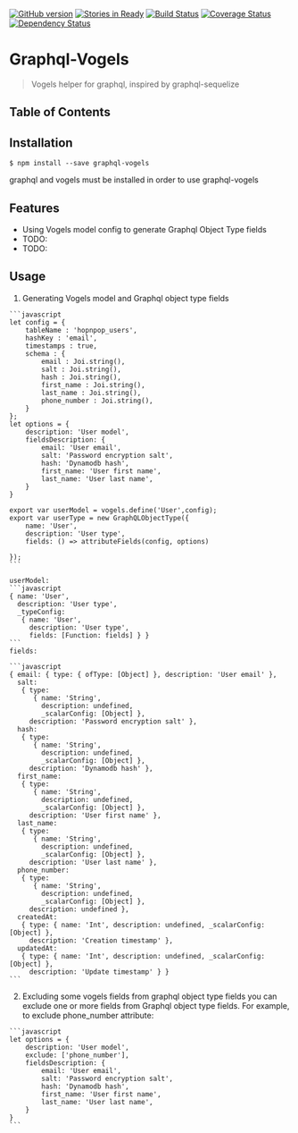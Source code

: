 [![GitHub version](https://badge.fury.io/gh/c10h22%2Fgraphql-vogels.svg)](http://badge.fury.io/gh/c10h22%2Fgraphql-vogels)
[![Stories in Ready](https://badge.waffle.io/c10h22/graphql-vogels.png?label=ready&title=Ready)](https://waffle.io/c10h22/graphql-vogels)
[![Build Status](https://travis-ci.org/c10h22/graphql-vogels.svg?branch=master)](https://travis-ci.org/c10h22/graphql-vogels)
[![Coverage Status](https://coveralls.io/repos/c10h22/graphql-vogels/badge.svg?branch=master&service=github)](https://coveralls.io/github/c10h22/graphql-vogels?branch=master)
[![Dependency Status](https://www.versioneye.com/user/projects/55aba34b30653500230003f9/badge.svg?style=flat)](https://www.versioneye.com/user/projects/55aba34b30653500230003f9)
# Graphql-Vogels

> Vogels helper for graphql, inspired by graphql-sequelize

## Table of Contents

Installation
------------
    $ npm install --save graphql-vogels
graphql and vogels must be installed in order to use graphql-vogels

Features
--------

 - Using Vogels model config to generate Graphql Object Type fields
 - TODO:
 - TODO:
 
Usage
--------

   1. Generating Vogels model and Graphql object type fields

    ```javascript
    let config = {
        tableName : 'hopnpop_users',
        hashKey : 'email',
        timestamps : true,
        schema : {
            email : Joi.string(),
            salt : Joi.string(),
            hash : Joi.string(),
            first_name : Joi.string(),
            last_name : Joi.string(),
            phone_number : Joi.string(),
        }
    };
    let options = {
        description: 'User model',
        fieldsDescription: {
            email: 'User email',
            salt: 'Password encryption salt',
            hash: 'Dynamodb hash',
            first_name: 'User first name',
            last_name: 'User last name',
        }
    }
    
    export var userModel = vogels.define('User',config);
    export var userType = new GraphQLObjectType({
        name: 'User',
        description: 'User type',
        fields: () => attributeFields(config, options)
    
    });
    ```
    
    userModel:
    ```javascript
    { name: 'User',
      description: 'User type',
      _typeConfig: 
       { name: 'User',
         description: 'User type',
         fields: [Function: fields] } }
    ```
    fields:
    
    ```javascript
    { email: { type: { ofType: [Object] }, description: 'User email' },
      salt: 
       { type: 
          { name: 'String',
            description: undefined,
            _scalarConfig: [Object] },
         description: 'Password encryption salt' },
      hash: 
       { type: 
          { name: 'String',
            description: undefined,
            _scalarConfig: [Object] },
         description: 'Dynamodb hash' },
      first_name: 
       { type: 
          { name: 'String',
            description: undefined,
            _scalarConfig: [Object] },
         description: 'User first name' },
      last_name: 
       { type: 
          { name: 'String',
            description: undefined,
            _scalarConfig: [Object] },
         description: 'User last name' },
      phone_number: 
       { type: 
          { name: 'String',
            description: undefined,
            _scalarConfig: [Object] },
         description: undefined },
      createdAt: 
       { type: { name: 'Int', description: undefined, _scalarConfig: [Object] },
         description: 'Creation timestamp' },
      updatedAt: 
       { type: { name: 'Int', description: undefined, _scalarConfig: [Object] },
         description: 'Update timestamp' } }
    ```

   2. Excluding some vogels fields from graphql object type fields
you can exclude one or more fields from Graphql object type fields. For example, to exclude phone_number attribute:

    ```javascript
    let options = {
        description: 'User model',
        exclude: ['phone_number'],
        fieldsDescription: {
            email: 'User email',
            salt: 'Password encryption salt',
            hash: 'Dynamodb hash',
            first_name: 'User first name',
            last_name: 'User last name',
        }
    }
    ```